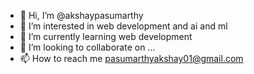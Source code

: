 - 👋 Hi, I’m @akshaypasumarthy
- 👀 I’m interested in web development and ai and ml
- 🌱 I’m currently learning web development
- 💞️ I’m looking to collaborate on ...
- 📫 How to reach me pasumarthyakshay01@gmail.com

<!---
akshaypasumarthy/akshaypasumarthy is a ✨ special ✨ repository because its `README.md` (this file) appears on your GitHub profile.
You can click the Preview link to take a look at your changes.
--->

